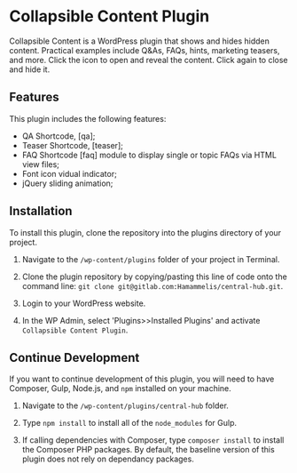 # Collapsible Content Plugin

Collapsible Content is a WordPress plugin that shows and hides hidden content. Practical examples include Q&As, FAQs, hints, marketing teasers, and more. Click the icon to open and reveal the content. Click again to close and hide it.


## Features

This plugin includes the following features:

- QA Shortcode, [qa];
- Teaser Shortcode, [teaser];
- FAQ Shortcode [faq] module to display single or topic FAQs via HTML view files; 
- Font icon vidual indicator;
- jQuery sliding animation;


## Installation

To install this plugin, clone the repository into the plugins directory of your project.

1. Navigate to the `/wp-content/plugins` folder of your project in Terminal.

2. Clone the plugin repository by copying/pasting this line of code onto the command line: `git clone git@gitlab.com:Hamammelis/central-hub.git`.

3. Login to your WordPress website.

4. In the WP Admin, select 'Plugins>>Installed Plugins' and activate `Collapsible Content Plugin`.


## Continue Development

If you want to continue development of this plugin, you will need to have Composer, Gulp, Node.js, and `npm` installed on your machine. 

1. Navigate to the `/wp-content/plugins/central-hub` folder. 

2. Type `npm install` to install all of the `node_modules` for Gulp.

3. If calling dependencies with Composer, type `composer install` to install the Composer PHP packages. By default, the baseline version of this plugin does not rely on dependancy packages. 


